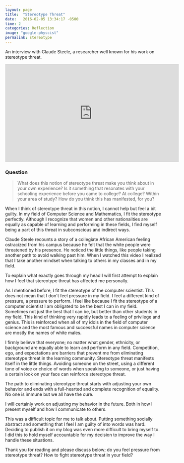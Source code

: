 ```yaml
---
layout: page
title:  "Stereotype Threat"
date:   2016-02-05 13:34:17 -0500
time: 2
categories: Reflection
image: "google-physcist"
permalink: stereotype
---
```


An interview with Claude Steele, a researcher well known for his work on stereotype threat.

<iframe width="560" height="315" src="https://www.youtube.com/embed/failylROnrY" frameborder="0" allowfullscreen></iframe>

### Question

>What does this notion of stereotype threat make you think about in your own experience? Is it something that resonates with your schooling experience before you came to college? At college? Within your area of study? How do you think this has manifested, for you?

When I think of stereotype threat in this notion, I cannot help but feel a bit guilty. In my field of Computer Science and Mathematics, I fit the stereotype perfectly. Although I recognize that women and other nationalities are equally as capable of learning and performing in these fields, I find myself being a part of this threat in subconscious and indirect ways.

Claude Steele recounts a story of a collegiate African American feeling ostracized from his campus because he felt that the white people were threatened by his presence. He noticed the little things, like people taking another path to avoid walking past him. When I watched this video I realized that I take another mindset when talking to others in my classes and in my field.

To explain what exactly goes through my head I will first attempt to explain how I feel that stereotype threat has affected me personally.

As I mentioned before, I fit the stereotype of the computer scientist. This does not mean that I don't feel pressure in my field. I feel a different kind of pressure, a pressure to perform. I feel like because I fit the stereotype of a computer scientist I am obligated to be the best I can in my field. Sometimes not just the best that I can be, but better than other students in my field. This kind of thinking very rapidly leads to a feeling of privilege and genius. This is reinforced when all of my idols in the field of computer science and the most famous and successful names in computer science are mostly the names of white males.

I firmly believe that everyone; no matter what gender, ethnicity, or background are equally able to learn and perform in any field. Competition, ego, and expectations are barriers that prevent me from eliminating stereotype threat in the learning community. Stereotype threat manifests itself in the little things. Avoiding someone on the street, using a different tone of voice or choice of words when speaking to someone, or just having a certain look on your face can reinforce stereotype threat.

The path to eliminating stereotype threat starts with adjusting your own behavior and ends with a full-hearted and complete recognition of equality. No one is immune but we all have the cure.

I will certainly work on adjusting my behavior in the future. Both in how I present myself and how I communicate to others.

This was a difficult topic for me to talk about. Putting something socially abstract and something that I feel I am guilty of into words was hard. Deciding to publish it on my blog was even more difficult to bring myself to. I did this to hold myself accountable for my decision to improve the way I handle these situations.

Thank you for reading and please discuss below; do you feel pressure from stereotype threat? How to fight stereotype threat in your field?
